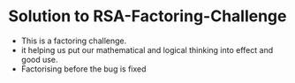 # Solution to RSA-Factoring-Challenge
- This is a factoring challenge.
- it helping us put our mathematical and logical thinking into effect and good use.
- Factorising before the bug is fixed